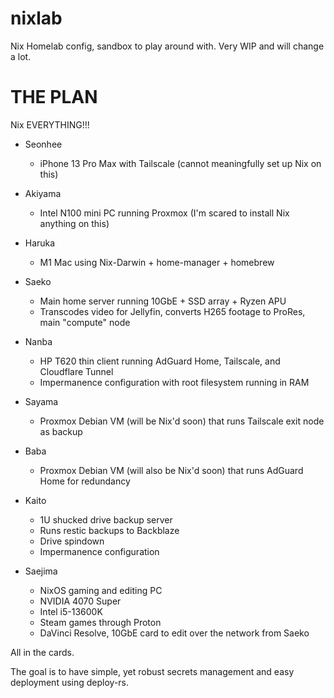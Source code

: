 # nixlab

Nix Homelab config, sandbox to play around with. Very WIP and will change a lot.

# THE PLAN

Nix EVERYTHING!!!

- Seonhee
    - iPhone 13 Pro Max with Tailscale (cannot meaningfully set up Nix on this)

- Akiyama
    - Intel N100 mini PC running Proxmox (I'm scared to install Nix anything on this)

- Haruka
    - M1 Mac using Nix-Darwin + home-manager + homebrew

- Saeko
    - Main home server running 10GbE + SSD array + Ryzen APU
    - Transcodes video for Jellyfin, converts H265 footage to ProRes, main "compute" node

- Nanba
    - HP T620 thin client running AdGuard Home, Tailscale, and Cloudflare Tunnel
    - Impermanence configuration with root filesystem running in RAM

- Sayama
    - Proxmox Debian VM (will be Nix'd soon) that runs Tailscale exit node as backup

- Baba
    - Proxmox Debian VM (will also be Nix'd soon) that runs AdGuard Home for redundancy

- Kaito
    - 1U shucked drive backup server 
    - Runs restic backups to Backblaze
    - Drive spindown
    - Impermanence configuration

- Saejima
    - NixOS gaming and editing PC
    - NVIDIA 4070 Super
    - Intel i5-13600K
    - Steam games through Proton
    - DaVinci Resolve, 10GbE card to edit over the network from Saeko

All in the cards.

The goal is to have simple, yet robust secrets management and easy deployment using deploy-rs.

